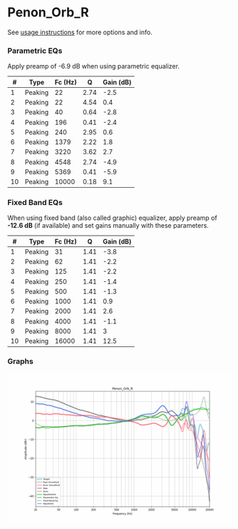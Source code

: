 # Penon_Orb_R
See [usage instructions](https://github.com/jaakkopasanen/AutoEq#usage) for more options and info.

### Parametric EQs
Apply preamp of -6.9 dB when using parametric equalizer.

|   # | Type    |   Fc (Hz) |    Q |   Gain (dB) |
|-----|---------|-----------|------|-------------|
|   1 | Peaking |        22 | 2.74 |        -2.5 |
|   2 | Peaking |        22 | 4.54 |         0.4 |
|   3 | Peaking |        40 | 0.64 |        -2.8 |
|   4 | Peaking |       196 | 0.41 |        -2.4 |
|   5 | Peaking |       240 | 2.95 |         0.6 |
|   6 | Peaking |      1379 | 2.22 |         1.8 |
|   7 | Peaking |      3220 | 3.62 |         2.7 |
|   8 | Peaking |      4548 | 2.74 |        -4.9 |
|   9 | Peaking |      5369 | 0.41 |        -5.9 |
|  10 | Peaking |     10000 | 0.18 |         9.1 |

### Fixed Band EQs
When using fixed band (also called graphic) equalizer, apply preamp of **-12.6 dB** (if available) and set gains manually with these parameters.

|   # | Type    |   Fc (Hz) |    Q |   Gain (dB) |
|-----|---------|-----------|------|-------------|
|   1 | Peaking |        31 | 1.41 |        -3.8 |
|   2 | Peaking |        62 | 1.41 |        -2.2 |
|   3 | Peaking |       125 | 1.41 |        -2.2 |
|   4 | Peaking |       250 | 1.41 |        -1.4 |
|   5 | Peaking |       500 | 1.41 |        -1.3 |
|   6 | Peaking |      1000 | 1.41 |         0.9 |
|   7 | Peaking |      2000 | 1.41 |         2.6 |
|   8 | Peaking |      4000 | 1.41 |        -1.1 |
|   9 | Peaking |      8000 | 1.41 |         3   |
|  10 | Peaking |     16000 | 1.41 |        12.5 |

### Graphs
![](./Penon_Orb_R.png)
